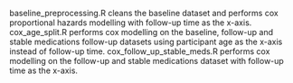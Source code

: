 baseline_preprocessing.R cleans the baseline dataset and performs cox proportional hazards modelling with follow-up time as the x-axis.
cox_age_split.R performs cox modelling on the baseline, follow-up and stable medications follow-up datasets using participant age as the x-axis instead of follow-up time.
cox_follow_up_stable_meds.R performs cox modelling on the follow-up and stable medications dataset with follow-up time as the x-axis.
